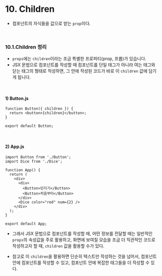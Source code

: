 # 10. Children

- 컴포넌트의 자식들을 값으로 받는 `prop`이다.

<br/>

### 10.1.Children 정리

- `props`에는 `children`이라는 조금 특별한 프로퍼티(prop, 프롭)가 있습니다.
- JSX 문법으로 컴포넌트를 작성할 때 컴포넌트를 단일 태그가 아니라 여는 태그와 닫는 태그의 형태로 작성하면, 그 안에 작성된 코드가 바로 이 `children` 값에 담기게 됩니다.

<br/>

#### 1) Button.js

```react
function Button({ children }) {
  return <button>{children}</button>;
}

export default Button;
```

<br/>

#### 2) App.js

```react
import Button from './Button';
import Dice from './Dice';

function App() {
  return (
    <div>
      <div>
        <Button>던지기</Button>
        <Button>처음부터</Button>
      </div>
      <Dice color="red" num={2} />
    </div>
  );
}

export default App;
```

- 그래서 JSX 문법으로 컴포넌트를 작성할 때, 어떤 정보를 전달할 때는 일반적인 `props`의 속성값을 주로 활용하고, 화면에 보여질 모습을 조금 더 직관적인 코드로 작성하고자 할 때, `children` 값을 활용할 수가 있다.

- 참고로 이 `children`을 활용하면 단순히 텍스트만 작성하는 것을 넘어서, 컴포넌트 안에 컴포넌트를 작성할 수 있고, 컴포넌트 안에 복잡한 태그들을 더 작성할 수 있다.

  